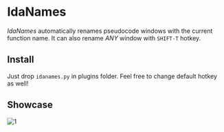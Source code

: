 # IdaNames

*IdaNames* automatically renames pseudocode windows with the current function name. It can also rename *ANY* window with `SHIFT-T` hotkey.

## Install

Just drop `idanames.py` in plugins folder. Feel free to change default hotkey as well!

## Showcase

![1](./media/showcase.gif)